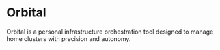 # Orbital
Orbital is a personal infrastructure orchestration tool designed to manage home clusters with precision and autonomy.
